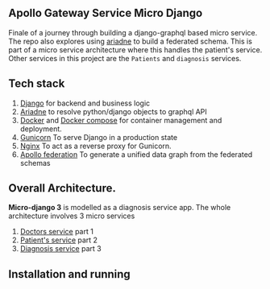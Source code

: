## Apollo Gateway Service Micro Django
Finale of a journey through building a django-graphql based micro service.
The repo also explores using [ariadne](https://ariadnegraphql.org/) to build a federated schema.
This is part of a micro service architecture where this handles the patient's service. Other services in this project are the `Patients` and `diagnosis` services.
## Tech stack
1. [Django](https://www.djangoproject.com/) for backend and business logic
2. [Ariadne](https://ariadnegraphql.org/) to resolve python/django objects to graphql API
3. [Docker](https://docs.docker.com/get-docker/) and
 [Docker compose](https://docs.docker.com/compose/) for container management and deployment.
4. [Gunicorn](https://gunicorn.org/) To serve Django in a production state
5. [Nginx](https://www.nginx.com/) To act as a reverse proxy for Gunicorn.
6. [Apollo federation](https://www.apollographql.com/docs/apollo-server/federation/introduction/) To generate a unified data graph from the federated schemas
 
## Overall Architecture.
**Micro-django 3** is modelled as a diagnosis service app. The whole architecture involves 3 micro services
1. [Doctors service](https://github.com/KimaruThagna/micro-django) part 1
2. [Patient's service](https://github.com/KimaruThagna/patient-microservice) part 2
3. [Diagnosis service](https://github.com/KimaruThagna/diagnosis-microservice) part 3

## Installation and running

